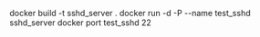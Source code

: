 docker build -t sshd_server .
docker run -d -P --name test_sshd sshd_server
docker port test_sshd 22
